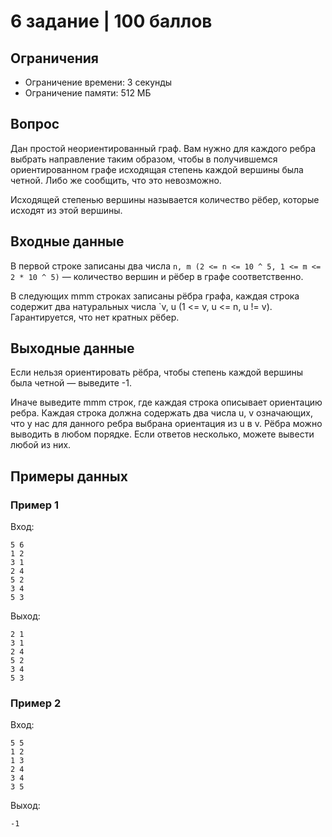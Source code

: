 # 6 задание | 100 баллов

## Ограничения

+ Ограничение времени: 3 секунды
+ Ограничение памяти: 512 МБ

## Вопрос

Дан простой неориентированный граф.
Вам нужно для каждого ребра выбрать направление таким образом, чтобы в получившемся ориентированном графе исходящая степень каждой вершины была четной.
Либо же сообщить, что это невозможно.

Исходящей степенью вершины называется количество рёбер, которые исходят из этой вершины.

## Входные данные

В первой строке записаны два числа `n, m (2 <= n <= 10 ^ 5, 1 <= m <= 2 * 10 ^ 5)` — количество вершин и рёбер в графе соответственно.

В следующих mmm строках записаны рёбра графа, каждая строка содержит два натуральных числа `v, u (1 <= v, u <= n, u != v).
Гарантируется, что нет кратных рёбер.

## Выходные данные

Если нельзя ориентировать рёбра, чтобы степень каждой вершины была четной — выведите -1.

Иначе выведите mmm строк, где каждая строка описывает ориентацию ребра.
Каждая строка должна содержать два числа u, v означающих, что у нас для данного ребра выбрана ориентация из u в v.
Рёбра можно выводить в любом порядке.
Если ответов несколько, можете вывести любой из них.

## Примеры данных

### Пример 1

Вход:

```
5 6
1 2
3 1
2 4
5 2
3 4
5 3
```

Выход:

```
2 1
3 1
2 4
5 2
3 4
5 3
```

### Пример 2

Вход:

```
5 5
1 2
1 3
2 4
3 4
3 5
```

Выход:

```
-1
```
